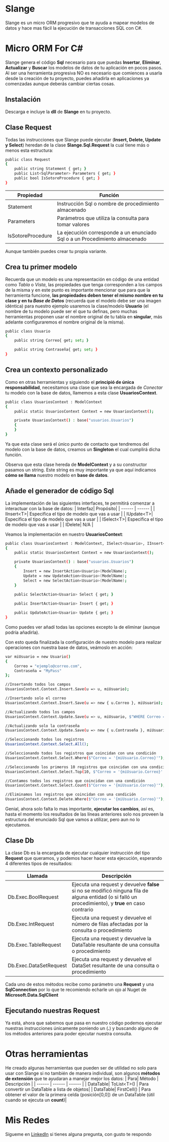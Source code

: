 # Slange

Slange es un micro ORM progresivo que te ayuda a mapear modelos de datos y hace mas fácil la ejecución de transacciones SQL con C#.


# Micro ORM For C#

Slange genera el código **Sql** necesario para que puedas **Insertar**, **Eliminar**, **Actualizar** y **Buscar** los modelos de datos de tu aplicación en pocos pasos.
Al ser una herramienta progresiva NO es necesario que comiences a usarla desde la creación de tu proyecto, puedes añadirla en aplicaciones ya comenzadas aunque deberás cambiar ciertas cosas.

## Instalación

Descarga e incluye la **dll** de **Slange** en tu proyecto.


## Clase Request
Todas las instrucciones que Slange puede ejecutar (**Insert, Delete, Update y Select**) heredan de la clase **Slange.Sql.Request** la cual tiene más o menos esta estructura:
```sh
public class Request
{
    public string Statement { get; }
    public List<SqlParameter> Parameters { get; }
    public bool IsSotoreProcedure { get; }
}
```
| Propiedad| Función|
| ------ | ------ |
| Statement | Instrucción Sql o nombre de procedimiento almacenado |
| Parameters | Parámetros que utiliza la consulta para tomar valores |
| IsSotoreProcedure| La ejecución corresponde a un enunciado Sql o a un Procedimiento almacenado |

Aunque también puedes crear tu propia variante.

## Crea tu primer modelo

Recuerda que un modelo es una representación en código de una entidad como *Tabla* o *Vista*, las propiedades que tenga corresponden a los campos de la misma y en este punto es importante mencionar que para que la herramienta funcione, **las propiedades deben tener el mismo nombre en tu clase y en tu *Base de Datos*** (recuerda que el modelo debe ser una imagen idéntica) para nuestro ejemplo usaremos la clase/modelo **Usuario** (el nombre de tu modelo puede ser el que tu definas, pero muchas herramientas proponen usar el nombre original de tu tabla en **singular**, más adelante configuraremos el nombre original de la misma).
```sh
public class Usuario
{
    public string Correo{ get; set; }

    public string Contraseña{ get; set; }
}
```

## Crea un contexto personalizado

Como en otras herramientas y siguiendo el **principió de única responsabilidad**, necesitamos una clase que sea la encargada de *Conectar* tu modelo con la base de datos, llamemos a esta clase **UsuariosContext**.
```sh
public class UsuariosContext : ModelContext
{
    public static UsuariosContext Context = new UsuariosContext();

    private UsuariosContext() : base("usuarios.Usuarios")
    {
    }
}
```
Ya que esta clase será el único punto de contacto que tendremos del modelo con la base de datos, creamos un **Singleton** el cual cumplirá dicha función.

Observa que esta clase hereda de **ModelContext** y a su constructor pasamos un string. Este string es muy importante ya que aquí indicamos **cómo se llama** nuestro modelo en **base de datos**.

## Añade el generador de código Sql
La implementación de las siguientes interfaces, te permitirá comenzar a interactuar con la base de datos:
| Interfaz| Propósito|
| ------ | ------ |
| IInsert\<T>| Especifica el tipo de modelo que vas a usar  |
| IUpdate\<T>| Especifica el tipo de modelo que vas a usar  |
| ISelect\<T>| Especifica el tipo de modelo que vas a usar  |
| IDelete| N/A  |

Veamos la implementación en nuestro **UsuariosContext**:
```sh
public class UsuariosContext : ModelContext, ISelect<Usuario>, IInsert<Usuario>, IUpdate<Usuario>
{
    public static UsuariosContext Context = new UsuariosContext();

    private UsuariosContext() : base("usuarios.Usuarios")
    {
        Insert = new InsertAction<Usuario>(ModelName);
        Update = new UpdateAction<Usuario>(ModelName);
        Select = new SelectAction<Usuario>(ModelName);
	}
	
    public SelectAction<Usuario> Select { get; }

    public InsertAction<Usuario> Insert { get; }

    public UpdateAction<Usuario> Update { get; }
}
```

Como puedes ver añadí todas las opciones excepto la de eliminar (aunque podría añadirla).

Con esto queda finalizada la configuración de nuestro modelo para realizar operaciones con nuestra base de datos, veámoslo en acción:

```sh
var miUsuario = new Usuario()
{
    Correo = "ejemplo@correo.com",
    Contraseña = "MyPass"
};

//Insertando todos los campos
UsuariosContext.Context.Insert.Save(u => u, miUsuario);

//Insertando solo el correo
UsuariosContext.Context.Insert.Save(u => new { u.Correo }, miUsuario);

//Actualizando todos los campos
UsuariosContext.Context.Update.Save(u => u, miUsuario, $"WHERE Correo = '{miUsuario.Correo}'");

//Actualizando solo la contraseña
UsuariosContext.Context.Update.Save(u => new { u.Contraseña }, miUsuario, $"WHERE Correo = '{miUsuario.Correo}'");

//Seleccionando todos los registros
UsuariosContext.Context.Select.All();

//Seleccionando todos los registros que coincidan con una condición
UsuariosContext.Context.Select.Where($"Correo = '{miUsuario.Correo}'");

//Seleccionando los primeros 10 registros que coincidan con una condición (observe que podemos incluir un "order by" en todos los tipos de Select)
UsuariosContext.Context.Select.Top(10, $"Correo = '{miUsuario.Correo}' order by Correo desc");

//Contamos todos los registros que coincidan con una condición
UsuariosContext.Context.Select.Count($"Correo = '{miUsuario.Correo}'");

//Eliminamos los registros que coincidan con una condición
UsuariosContext.Context.Delete.Where($"Correo = '{miUsuario.Correo}'");
```

Genial, ahora solo falta lo mas importante, **ejecutar los cambios**, así es, hasta el momento los resultados de las líneas anteriores solo nos proveen la estructura del enunciado Sql que vamos a utilizar, pero aun no lo ejecutamos. 

## Clase Db

La clase Db es la encargada de ejecutar cualquier instrucción del tipo **Request** que queramos, y podemos hacer hacer esta ejecución, esperando 4 diferentes tipos de resultados:

| Llamada| Descripción|
| ------ | ------ |
| Db.Exec.BoolRequest| Ejecuta una request y devuelve **false** si no se modificó ninguna fila de alguna entidad (o si falló un procedimiento), y **true** en caso contrario |
| Db.Exec.IntRequest| Ejecuta una request y devuelve el número de filas afectadas por la consulta o procedimiento |
| Db.Exec.TableRequest| Ejecuta una request y devuelve la DataTable resultante de una consulta o procedimiento |
| Db.Exec.DataSetRequest| Ejecuta una request y devuelve el DataSet resultante de una consulta o procedimiento|

Cada uno de estos métodos recibe como parámetro una **Request** y una **SqlConnection** por lo que te recomiendo echarle un ojo al Nuget de **Microsoft.Data.SqlClient**

## Ejecutando nuestras Request

Ya está, ahora que sabemos que pasa en nuestro código podemos ejecutar nuestras instrucciones únicamente poniendo un (**.**) y buscando alguno de los métodos anteriores para poder ejecutar nuestra consulta.


# Otras herramientas 

He creado algunas herramientas que pueden ser de utilidad no solo para usar con Slange si no también de manera individual, son algunos **métodos de extensión** que te ayudaran a manejar mejor los datos:
| Para| Método | Descripción |
| ------ | ------ | ------ |
| DataTable| ToList\<T>() | Para convertir un DataTable a lista de objetos|
| DataTable| FirstCell() | Para obtener el valor de la primera celda (posición[0,0]) de un DataTable (útil cuando se ejecuta un **count**)|

# Mis Redes
Sígueme en [LinkedIn](https://www.linkedin.com/in/melorojasluis/) si tienes alguna pregunta, con gusto te respondo

 